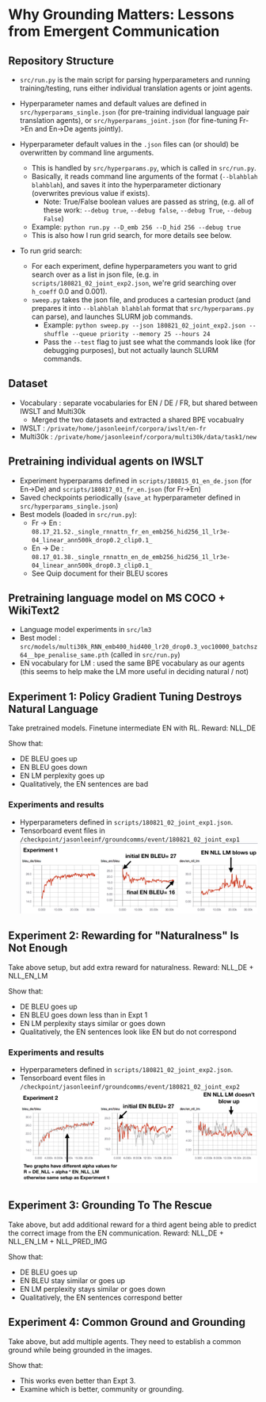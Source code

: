 # Why Grounding Matters: Lessons from Emergent Communication

Repository Structure
---------------------
* `src/run.py` is the main script for parsing hyperparameters and running training/testing, runs either individual translation agents or joint agents.

* Hyperparameter names and default values are defined in `src/hyperparams_single.json` (for pre-training individual language pair translation agents), or `src/hyperparams_joint.json` (for fine-tuning Fr->En and En->De agents jointly).

* Hyperparameter default values in the `.json` files can (or should) be overwritten by command line arguments.
  * This is handled by `src/hyperparams.py`, which is called in `src/run.py`.
  * Basically, it reads command line arguments of the format (`--blahblah blahblah`), and saves it into the hyperparameter dictionary (overwrites previous value if exists).
    * Note: True/False boolean values are passed as string, (e.g. all of these work: `--debug true`, `--debug false`, `--debug True`, `--debug False`)
  * Example: `python run.py --D_emb 256 --D_hid 256 --debug true`
  * This is also how I run grid search, for more details see below.

* To run grid search:
  * For each experiment, define hyperparameters you want to grid search over as a list in json file, (e.g. in `scripts/180821_02_joint_exp2.json`, we're grid searching over `h_coeff` 0.0 and 0.001).
  * `sweep.py` takes the json file, and produces a cartesian product (and prepares it into `--blahblah blahblah` format that `src/hyperparams.py` can parse), and launches SLURM job commands.
    * Example: `python sweep.py --json 180821_02_joint_exp2.json --shuffle --queue priority --memory 25 --hours 24`
    * Pass the `--test` flag to just see what the commands look like (for debugging purposes), but not actually launch SLURM commands.

## Dataset
* Vocabulary : separate vocabularies for EN / DE / FR, but shared between IWSLT and Multi30k
  * Merged the two datasets and extracted a shared BPE vocabualry
* IWSLT : `/private/home/jasonleeinf/corpora/iwslt/en-fr`
* Multi30k : `/private/home/jasonleeinf/corpora/multi30k/data/task1/new`

## Pretraining individual agents on IWSLT
* Experiment hyperparams defined in `scripts/180815_01_en_de.json` (for En->De) and `scripts/180817_01_fr_en.json` (for Fr->En)
* Saved checkpoints periodically (`save_at` hyperparameter defined in `src/hyperparams_single.json`)
* Best models (loaded in `src/run.py`):
  * Fr -> En : `08.17_21.52._single_rnnattn_fr_en_emb256_hid256_1l_lr3e-04_linear_ann500k_drop0.2_clip0.1_`
  * En -> De : `08.17_01.38._single_rnnattn_en_de_emb256_hid256_1l_lr3e-04_linear_ann500k_drop0.3_clip0.1_`
  * See Quip document for their BLEU scores

## Pretraining language model on MS COCO + WikiText2
* Language model experiments in `src/lm3`
* Best model : `src/models/multi30k_RNN_emb400_hid400_lr20_drop0.3_voc10000_batchsz64__bpe_penalise_same.pth` (called in `src/run.py`)
* EN vocabulary for LM : used the same BPE vocabulary as our agents (this seems to help make the LM more useful in deciding natural / not)

## Experiment 1: Policy Gradient Tuning Destroys Natural Language
Take pretrained models. Finetune intermediate EN with RL.
Reward: NLL_DE

Show that:

* DE BLEU goes up
* EN BLEU goes down
* EN LM perplexity goes up
* Qualitatively, the EN sentences are bad

### Experiments and results
* Hyperparameters defined in `scripts/180821_02_joint_exp1.json`.
* Tensorboard event files in `/checkpoint/jasonleeinf/groundcomms/event/180821_02_joint_exp1`
![Exp 1](figs/exp1.png "exp1")

## Experiment 2: Rewarding for "Naturalness" Is Not Enough
Take above setup, but add extra reward for naturalness.
Reward: NLL_DE + NLL_EN_LM

Show that:

* DE BLEU goes up
* EN BLEU goes down less than in Expt 1
* EN LM perplexity stays similar or goes down
* Qualitatively, the EN sentences look like EN but do not correspond

### Experiments and results
* Hyperparameters defined in `scripts/180821_02_joint_exp2.json`.
* Tensorboard event files in `/checkpoint/jasonleeinf/groundcomms/event/180821_02_joint_exp2`
![Exp 2](figs/exp2.png "exp2")

## Experiment 3: Grounding To The Rescue
Take above, but add additional reward for a third agent being able to
predict the correct image from the EN communication.
Reward: NLL_DE + NLL_EN_LM + NLL_PRED_IMG

Show that:

* DE BLEU goes up
* EN BLEU stay similar or goes up
* EN LM perplexity stays similar or goes down
* Qualitatively, the EN sentences correspond better

## Experiment 4: Common Ground and Grounding
Take above, but add multiple agents. They need to establish a common
ground while being grounded in the images.

Show that:

* This works even better than Expt 3.
* Examine which is better, community or grounding.
